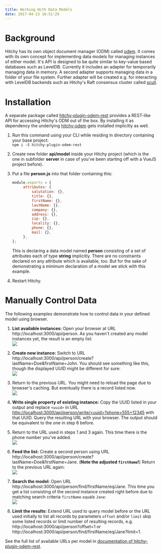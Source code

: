 ```yaml
---
title: Working With Data Models
date: 2017-04-23 16:51:29
---
```


# Background

Hitchy has its own object document manager (ODM) called [odem](https://www.npmjs.com/package/hitchy-odem). It comes with its own concept for implementing data models for managing instances of either model. It's API is designed to be quite similar to key-value based databases such as LevelDB. Currently it includes an adapter for temporarily managing data in memory. A second adapter supports managing data in a folder of your file system. Further adapter will be created e.g. for interacting with LevelDB backends such as Hitchy's Raft consensus cluster called [scull](https://www.npmjs.com/package/scull).

# Installation

A separate package called [hitchy-plugin-odem-rest](https://www.npmjs.com/package/hitchy-plugin-odem-rest) provides a REST-like API for accessing Hitchy's ODM out of the box. By installing it as dependency the underlying [hitchy-odem](https://www.npmjs.com/package/hitchy-odem) gets installed implicitly as well.

1. Run this command using your CLI while residing in directory containing your base project:  
   `npm i -S hitchy-plugin-odem-rest`

2. Create new folder **api/model** inside your Hitchy project (which is the one in subfolder **server** in case of you've been starting off with a VueJS project before).

3. Put a file **person.js** into that folder containing this:
   ```javascript
   module.exports = {
      	attributes: {
      		salutation: {},
      		title: {},
      		firstName: {},
      		lastName: {},
      		company: {},
      		address: {},
      		zip: {},
      		locality: {},
      		phone: {},
      		mail: {},
      	},
   };
   ```
   This is declaring a data model named **person** consisting of a set of attributes each of type **string** implicitly. There are no constraints declared on any attribute which is available, too. But for the sake of demonstrating a minimum declaration of a model we stick with this example.
   
4. Restart Hitchy.


# Manually Control Data

The following examples demonstrate how to control data in your defined model using browser.

1. **List available instances:** Open your browser at URL http://localhost:3000/api/person. As you haven't created any model instances yet, the result is an empty list:  
   ![](/images/hitchy-odm-initial.png)

2. **Create new instance:** Switch to URL http://localhost:3000/api/person/create?lastName=Doe&firstName=John. You should see something like this, though the displayed UUID might be different for sure:    
   ![](/images/hitchy-odem-first-created.png)

3. Return to the previous URL. You might need to reload the page due to browser's caching. But eventually there is a record listed now.  
   ![](/images/hitchy-odm-list-created.png)

4. **Write single property of existing instance:** Copy the UUID listed in your output and replace `<uuid>` in URL [http://localhost:3000/api/person/write/&lt;uuid>?phone=555+12345](http://localhost:3000/api/person/write/&lt;uuid>?phone=555+12345) with that UUID. Query the resulting URL with your browser. The output should be equivalent to the one in step 6 before.

5. Return to the URL used in steps 1 and 3 again. This time there is the phone number you've added.  
   ![](/images/hitchy-odm-phone-added.png)

6. **Feed the list:** Create a second person using URL http://localhost:3000/api/person/create?lastName=Doe&firstName=Jane. (**Note the adjusted `firstName`!**) Return to the previous URL again:  
   ![](/images/hitchy-odm-added-record.png)

7. **Search the model:** Open URL http://localhost:3000/api/person/find/firstName/eq/Jane. This time you get a list consisting of the second instance created right before due to matching search criteria `firstName` `eq`uals `Jane`:  
   ![](/images/hitchy-odm-find.png)

8. **Limit the results:** Extend URL used to query model before or the URL used initially to list all records by parameters `offset` and/or `limit` skip some listed records or limit number of resulting records, e.g. http://localhost:3000/api/person?offset=1 or http://localhost:3000/api/person/find/firstName/eq/Jane?limit=1.

See the full list of available URLs per model in [documentation of hitchy-plugin-odem-rest](https://www.npmjs.com/package/hitchy-plugin-odem-rest).

